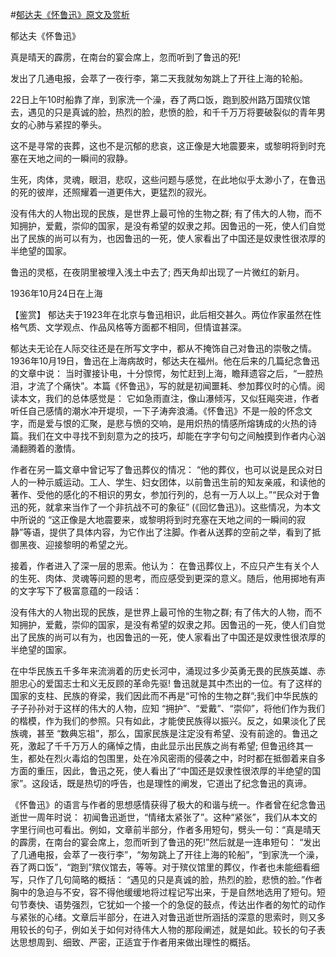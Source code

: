 #[郁达夫《怀鲁迅》原文及赏析](https://www.vrrw.net/wx/10211.html)

郁达夫《怀鲁迅》

真是晴天的霹雳，在南台的宴会席上，忽而听到了鲁迅的死!

发出了几通电报，会萃了一夜行李，第二天我就匆匆跳上了开往上海的轮船。

22日上午10时船靠了岸，到家洗一个澡，吞了两口饭，跑到胶州路万国殡仪馆去，遇见的只是真诚的脸，热烈的脸，悲愤的脸，和千千万万将要破裂似的青年男女的心肺与紧捏的拳头。

这不是寻常的丧葬，这也不是沉郁的悲哀，这正像是大地震要来，或黎明将到时充塞在天地之间的一瞬间的寂静。

生死，肉体，灵魂，眼泪，悲叹，这些问题与感觉，在此地似乎太渺小了，在鲁迅的死的彼岸，还照耀着一道更伟大，更猛烈的寂光。

没有伟大的人物出现的民族，是世界上最可怜的生物之群; 有了伟大的人物，而不知拥护，爱戴，崇仰的国家，是没有希望的奴隶之邦。因鲁迅的一死，使人们自觉出了民族的尚可以有为，也因鲁迅的一死，使人家看出了中国还是奴隶性很浓厚的半绝望的国家。

鲁迅的灵柩，在夜阴里被埋入浅土中去了; 西天角却出现了一片微红的新月。

1936年10月24日在上海



【鉴赏】 郁达夫于1923年在北京与鲁迅相识，此后相交甚久。两位作家虽然在性格气质、文学观点、作品风格等方面都不相同，但情谊甚深。

郁达夫无论在人际交往还是在所写文字中，都从不掩饰自己对鲁迅的崇敬之情。1936年10月19日，鲁迅在上海病故时，郁达夫在福州。他在后来的几篇纪念鲁迅的文章中说： 当时骤接讣电，十分惊愕，匆忙赶到上海，瞻拜遗容之后，“一腔热泪，才流了个痛快”。本篇《怀鲁迅》，写的就是初闻噩耗、参加葬仪时的心情。阅读本文，我们的总体感觉是： 它如急雨直注，像山瀑倾泻，又似狂飚突进，作者听任自己感情的潮水冲开堤坝，一下子涛奔浪涌。《怀鲁迅》不是一般的怀念文字，而是爱与恨的汇聚，是悲与愤的交响，是用炽热的情感所熔铸成的火热的诗篇。我们在文中寻找不到刻意为之的技巧，却能在字字句句之间触摸到作者内心汹涌翻腾着的激情。

作者在另一篇文章中曾记写了鲁迅葬仪的情况： “他的葬仪，也可以说是民众对日人的一种示威运动。工人、学生、妇女团体，以前鲁迅生前的知友亲戚，和读他的著作、受他的感化的不相识的男女，参加行列的，总有一万人以上。”“民众对于鲁迅的死，就拿来当作了一个非抗战不可的象征” (《回忆鲁迅》)。这些情况，为本文中所说的 “这正像是大地震要来，或黎明将到时充塞在天地之间的一瞬间的寂静”等语，提供了具体内容，为它作出了注脚。作者从送葬的空前之举，看到了抵御黑夜、迎接黎明的希望之光。

接着，作者进入了深一层的思索。他认为： 在鲁迅葬仪上，不应只产生有关个人的生死、肉体、灵魂等问题的思考，而应感受到更深的意义。随后，他用掷地有声的文字写下了极富意蕴的一段话：

没有伟大的人物出现的民族，是世界上最可怜的生物之群; 有了伟大的人物，而不知拥护，爱戴，崇仰的国家，是没有希望的奴隶之邦。因鲁迅的一死，使人们自觉出了民族的尚可以有为，也因鲁迅的一死，使人家看出了中国还是奴隶性很浓厚的半绝望的国家。

在中华民族五千多年来流淌着的历史长河中，涌现过多少英勇无畏的民族英雄、赤胆忠心的爱国志士和义无反顾的革命先驱! 鲁迅就是其中杰出的一位。有了这样的国家的支柱、民族的脊梁，我们因此而不再是“可怜的生物之群”;我们中华民族的子子孙孙对于这样的伟大的人物，应知 “拥护”、“爱戴”、“崇仰”，将他们作为我们的楷模，作为我们的参照。只有如此，才能使民族得以振兴。反之，如果淡化了民族魂，甚至 “数典忘祖”，那么，国家民族是注定没有希望、没有前途的。鲁迅之死，激起了千千万万人的痛悼之情，由此显示出民族之尚有希望; 但鲁迅终其一生，都处在烈火毒焰的包围里，处在冷风密雨的侵袭之中，时时都在抵御着来自多方面的重压，因此，鲁迅之死，使人看出了“中国还是奴隶性很浓厚的半绝望的国家”。这段话，既是热切的呼告，也是理性的阐发，它道出了纪念鲁迅的真谛。

《怀鲁迅》的语言与作者的思想感情获得了极大的和谐与统一。作者曾在纪念鲁迅逝世一周年时说： 初闻鲁迅逝世，“情绪太紧张了”。这种“紧张”，我们从本文的字里行间也可看出。例如，文章前半部分，作者多用短句，劈头一句：“真是晴天的霹雳，在南台的宴会席上，忽而听到了鲁迅的死!”然后就是一连串短句： “发出了几通电报，会萃了一夜行李”，“匆匆跳上了开往上海的轮船”，“到家洗一个澡，吞了两口饭”，“跑到”殡仪馆去，等等。对于殡仪馆里的葬仪，作者也未能细看细写，只作了几句简略的概括： “遇见的只是真诚的脸，热烈的脸，悲愤的脸。”作者胸中的急迫与不安，容不得他缓缓地将过程记写出来，于是自然地选用了短句。短句节奏快、语势强烈，它犹如一个接一个的急促的鼓点，传达出作者的匆忙的动作与紧张的心绪。文章后半部分，在进入对鲁迅逝世所涵括的深意的思索时，则又多用较长的句子，例如关于如何对待伟大人物的那段阐述，就是如此。较长的句子表达思想周到、细致、严密，正适宜于作者用来做出理性的概括。

